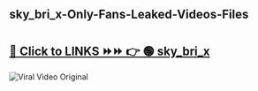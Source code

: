 
 ## sky_bri_x-Only-Fans-Leaked-Videos-Files

# <h2><a href="https://mediaupload.pro?sky_bri_x">🔗 Click to LINKS ⏩⏩ 👉 🟢 sky_bri_x </a></h2>

<a href="https://mediaupload.pro?sky_bri_x" rel="nofollow" data-target="animated-image.originalLink"><img src="https://i.ibb.co.com/xMMVF88/686577567.gif" alt="Viral Video Original" style="max-width: 100%; display: inline-block;" data-target="animated-image.originalImage"></a>
